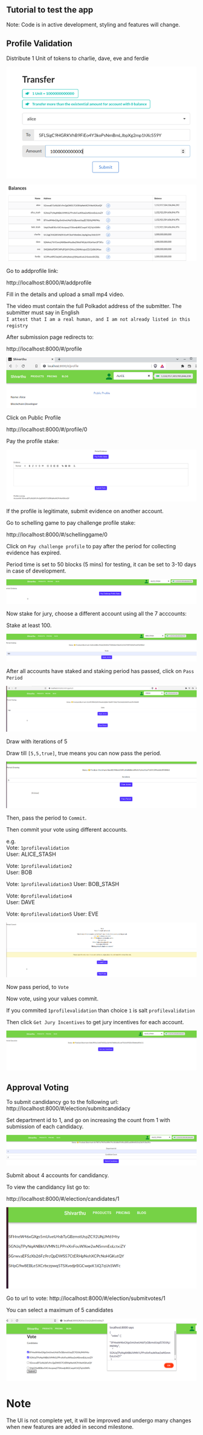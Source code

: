 ## Tutorial to test the app

Note: Code is in active development, styling and features will change.


## Profile Validation

Distribute 1 Unit of tokens to charlie, dave, eve and ferdie

![Balance Transfer](./balance_transfer.png)

![Balances](./balances.png)

Go to addprofile link:  

http://localhost:8000/#/addprofile

Fill in the details and upload a small mp4 video. 

The video must contain the full Polkadot address of the submitter.
The submitter must say in English   
`I attest that I am a real human, and I am not already listed in this registry`

After submission page redirects to:

http://localhost:8000/#/profile

![Profile](profile.png)

Click on Public Profile

http://localhost:8000/#/profile/0


Pay the profile stake:

![Profile Stake](profile_stake.png)

If the profile is legitimate, submit evidence on another account. 

Go to schelling game to pay challenge profile stake:

http://localhost:8000/#/schellinggame/0

Click on `Pay challenge profile` to pay after the period for collecting evidence has expired.

Period time is set to 50 blocks (5 mins) for testing, it can be set to 3-10 days in case of development.

![Challenge Profile](challenge.png)


Now stake for jury, choose a different account using all the 7 acccounts:

Stake at least 100.

![Apply Jury](apply_jury.png)

After all accounts have staked and staking period has passed, click on `Pass Period`

![Pass Period](pass_period.png)


Draw with iterations of 5  

Draw till `[5,5,true]`, true means you can now pass the period. 

![Pass Period](drawing2.png)

Then, pass the period to `Commit`.

Then commit your vote using different accounts.

e.g.  
Vote: `1profilevalidation`  
User: ALICE_STASH  

Vote: `1profilevalidation2`   
User: BOB  

Vote: `1profilevalidation3`
User: BOB_STASH

Vote: `0profilevalidation4`   
User: DAVE  

Vote: `0profilevalidation5`
User: EVE

![Pass Period](commit.png)

Now pass period, to `Vote`  

Now vote, using your values commit.

If you commited `1profilevalidation` than choice `1` is salt `profilevalidation`


Then click `Get Jury Incentives` to get jury incentives for each account.

![Jury Incentives](jury_incentives.png)

## Approval Voting

To submit candidancy go to the following url:
http://localhost:8000/#/election/submitcandidacy

Set department id to 1, and go on increasing the count from 1 with submission of each candidacy. 

![SubmitCandidacy](submitcandidancy.png)

Submit about 4 accounts for candidancy.


To view the candidancy list go to:

http://localhost:8000/#/election/candidates/1

![Candidancy](candidancy.png)


Go to url to vote:
http://localhost:8000/#/election/submitvotes/1

You can select a maximum of 5 candidates

![Vote](submit_vote.png)


# Note

The UI is not complete yet, it will be improved and undergo many changes when new features are added in second milestone. 

































